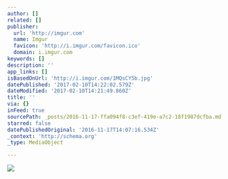 ```yaml
---
author: []
related: []
publisher:
  url: 'http://imgur.com'
  name: Imgur
  favicon: 'http://i.imgur.com/favicon.ico'
  domain: i.imgur.com
keywords: []
description: ''
app_links: []
isBasedOnUrl: 'http://i.imgur.com/1MQsCY5b.jpg'
datePublished: '2017-02-10T14:22:02.579Z'
dateModified: '2017-02-10T14:21:49.860Z'
title: ''
via: {}
inFeed: true
sourcePath: _posts/2016-11-17-ffa094f8-c3ef-419e-a7c2-18f1987dcfba.md
starred: false
datePublishedOriginal: '2016-11-17T14:07:16.534Z'
_context: 'http://schema.org'
_type: MediaObject

---
```

<article style=""><img src="http://imgur.com/1MQsCY5b.jpg" /></article>